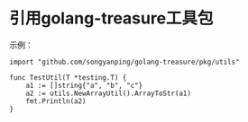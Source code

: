 # 引用golang-treasure工具包

示例：
```
import "github.com/songyanping/golang-treasure/pkg/utils"

func TestUtil(T *testing.T) {
    a1 := []string{"a", "b", "c"}
	a2 := utils.NewArrayUtil().ArrayToStr(a1)
	fmt.Println(a2)
}
```
